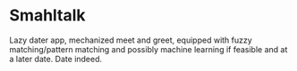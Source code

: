 # Smahltalk
Lazy dater app, mechanized meet and greet, equipped with fuzzy matching/pattern matching and possibly machine learning if feasible and at a later date. Date indeed.
